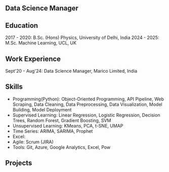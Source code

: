 ## Data Science Manager

## Education
2017 - 2020: B.Sc. (Hons) Physics, University of Delhi, India
2024 - 2025: M.Sc. Machine Learning, UCL, UK

## Work Experience
Sept'20 - Aug'24: Data Science Manager, Marico Limited, India

## Skills
- Programming(Python): Object-Oriented Programming, API Pipeline, Web Scraping, Data Cleaning, Data Preprocessing, Data Visualization, Model Building, Model Deployment
- Supervised Learning: Linear Regression, Logistic Regression, Decision Trees, Random Forest, Gradient Boosting, SVM
- Unsupervised Learning: KMeans, PCA, t-SNE, UMAP
- Time Series: ARIMA, SARIMA, Prophet
- Excel: 
- Agile: Scrum (JIRA)
- Tools: Git, Azure, Google Analytics, Excel, Pow

## Projects
